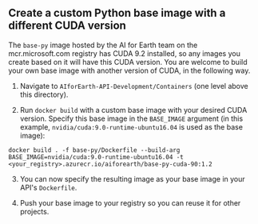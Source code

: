 ## Create a custom Python base image with a different CUDA version

The `base-py` image hosted by the AI for Earth team on the mcr.microsoft.com registry has CUDA 9.2 installed, so any images you create based on it will have this CUDA version. You are welcome to build your own base image with another version of CUDA, in the following way.

1. Navigate to `AIforEarth-API-Development/Containers` (one level above this directory).

2. Run `docker build` with a custom base image with your desired CUDA version. Specify this base image in the `BASE_IMAGE` argument (in this example, `nvidia/cuda:9.0-runtime-ubuntu16.04` is used as the base image):
```
docker build . -f base-py/Dockerfile --build-arg BASE_IMAGE=nvidia/cuda:9.0-runtime-ubuntu16.04 -t <your_registry>.azurecr.io/aiforearth/base-py-cuda-90:1.2
```

3. You can now specify the resulting image as your base image in your API's `Dockerfile`.

4. Push your base image to your registry so you can reuse it for other projects.
